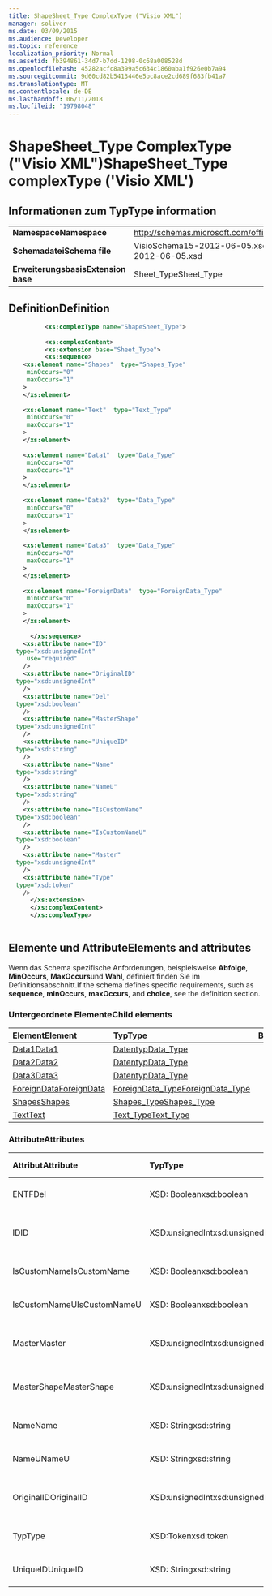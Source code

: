 ```yaml
---
title: ShapeSheet_Type ComplexType ("Visio XML")
manager: soliver
ms.date: 03/09/2015
ms.audience: Developer
ms.topic: reference
localization_priority: Normal
ms.assetid: fb394861-34d7-b7dd-1298-0c68a008528d
ms.openlocfilehash: 45282acfc8a399a5c634c1860aba1f926e0b7a94
ms.sourcegitcommit: 9d60cd82b5413446e5bc8ace2cd689f683fb41a7
ms.translationtype: MT
ms.contentlocale: de-DE
ms.lasthandoff: 06/11/2018
ms.locfileid: "19798048"
---
```

# <a name="shapesheettype-complextype-visio-xml"></a><span data-ttu-id="d4a88-102">ShapeSheet_Type ComplexType ("Visio XML")</span><span class="sxs-lookup"><span data-stu-id="d4a88-102">ShapeSheet_Type complexType ('Visio XML')</span></span>

## <a name="type-information"></a><span data-ttu-id="d4a88-103">Informationen zum Typ</span><span class="sxs-lookup"><span data-stu-id="d4a88-103">Type information</span></span>

|||
|:-----|:-----|
|<span data-ttu-id="d4a88-104">**Namespace**</span><span class="sxs-lookup"><span data-stu-id="d4a88-104">**Namespace**</span></span> <br/> |http://schemas.microsoft.com/office/visio/2011/1/core  <br/> |
|<span data-ttu-id="d4a88-105">**Schemadatei**</span><span class="sxs-lookup"><span data-stu-id="d4a88-105">**Schema file**</span></span> <br/> |<span data-ttu-id="d4a88-106">VisioSchema15-2012-06-05.xsd</span><span class="sxs-lookup"><span data-stu-id="d4a88-106">VisioSchema15-2012-06-05.xsd</span></span>  <br/> |
|<span data-ttu-id="d4a88-107">**Erweiterungsbasis**</span><span class="sxs-lookup"><span data-stu-id="d4a88-107">**Extension base**</span></span> <br/> |<span data-ttu-id="d4a88-108">Sheet_Type</span><span class="sxs-lookup"><span data-stu-id="d4a88-108">Sheet_Type</span></span>  <br/> |
   
## <a name="definition"></a><span data-ttu-id="d4a88-109">Definition</span><span class="sxs-lookup"><span data-stu-id="d4a88-109">Definition</span></span>

```XML
          <xs:complexType name="ShapeSheet_Type">
          
          <xs:complexContent>
          <xs:extension base="Sheet_Type">
          <xs:sequence>
    <xs:element name="Shapes"  type="Shapes_Type"
     minOccurs="0"
     maxOccurs="1"
    >
    </xs:element>
    
    <xs:element name="Text"  type="Text_Type"
     minOccurs="0"
     maxOccurs="1"
    >
    </xs:element>
    
    <xs:element name="Data1"  type="Data_Type"
     minOccurs="0"
     maxOccurs="1"
    >
    </xs:element>
    
    <xs:element name="Data2"  type="Data_Type"
     minOccurs="0"
     maxOccurs="1"
    >
    </xs:element>
    
    <xs:element name="Data3"  type="Data_Type"
     minOccurs="0"
     maxOccurs="1"
    >
    </xs:element>
    
    <xs:element name="ForeignData"  type="ForeignData_Type"
     minOccurs="0"
     maxOccurs="1"
    >
    </xs:element>
    
      </xs:sequence>
    <xs:attribute name="ID"
  type="xsd:unsignedInt"
     use="required"
    />
    <xs:attribute name="OriginalID"
  type="xsd:unsignedInt"
    />
    <xs:attribute name="Del"
  type="xsd:boolean"
    />
    <xs:attribute name="MasterShape"
  type="xsd:unsignedInt"
    />
    <xs:attribute name="UniqueID"
  type="xsd:string"
    />
    <xs:attribute name="Name"
  type="xsd:string"
    />
    <xs:attribute name="NameU"
  type="xsd:string"
    />
    <xs:attribute name="IsCustomName"
  type="xsd:boolean"
    />
    <xs:attribute name="IsCustomNameU"
  type="xsd:boolean"
    />
    <xs:attribute name="Master"
  type="xsd:unsignedInt"
    />
    <xs:attribute name="Type"
  type="xsd:token"
    />
      </xs:extension>
      </xs:complexContent>
      </xs:complexType>
      
```

## <a name="elements-and-attributes"></a><span data-ttu-id="d4a88-110">Elemente und Attribute</span><span class="sxs-lookup"><span data-stu-id="d4a88-110">Elements and attributes</span></span>

<span data-ttu-id="d4a88-111">Wenn das Schema spezifische Anforderungen, beispielsweise **Abfolge**, **MinOccurs**, **MaxOccurs**und **Wahl**, definiert finden Sie im Definitionsabschnitt.</span><span class="sxs-lookup"><span data-stu-id="d4a88-111">If the schema defines specific requirements, such as **sequence**, **minOccurs**, **maxOccurs**, and **choice**, see the definition section.</span></span> 
  
### <a name="child-elements"></a><span data-ttu-id="d4a88-112">Untergeordnete Elemente</span><span class="sxs-lookup"><span data-stu-id="d4a88-112">Child elements</span></span>

|<span data-ttu-id="d4a88-113">**Element**</span><span class="sxs-lookup"><span data-stu-id="d4a88-113">**Element**</span></span>|<span data-ttu-id="d4a88-114">**Typ**</span><span class="sxs-lookup"><span data-stu-id="d4a88-114">**Type**</span></span>|<span data-ttu-id="d4a88-115">**Beschreibung**</span><span class="sxs-lookup"><span data-stu-id="d4a88-115">**Description**</span></span>|
|:-----|:-----|:-----|
|[<span data-ttu-id="d4a88-116">Data1</span><span class="sxs-lookup"><span data-stu-id="d4a88-116">Data1</span></span>](data1-element-shapesheet_type-complextypevisio-xml.md) <br/> |[<span data-ttu-id="d4a88-117">Datentyp</span><span class="sxs-lookup"><span data-stu-id="d4a88-117">Data_Type</span></span>](data_type-complextypevisio-xml.md) <br/> ||
|[<span data-ttu-id="d4a88-118">Data2</span><span class="sxs-lookup"><span data-stu-id="d4a88-118">Data2</span></span>](data2-element-shapesheet_type-complextypevisio-xml.md) <br/> |[<span data-ttu-id="d4a88-119">Datentyp</span><span class="sxs-lookup"><span data-stu-id="d4a88-119">Data_Type</span></span>](data_type-complextypevisio-xml.md) <br/> ||
|[<span data-ttu-id="d4a88-120">Data3</span><span class="sxs-lookup"><span data-stu-id="d4a88-120">Data3</span></span>](data3-element-shapesheet_type-complextypevisio-xml.md) <br/> |[<span data-ttu-id="d4a88-121">Datentyp</span><span class="sxs-lookup"><span data-stu-id="d4a88-121">Data_Type</span></span>](data_type-complextypevisio-xml.md) <br/> ||
|[<span data-ttu-id="d4a88-122">ForeignData</span><span class="sxs-lookup"><span data-stu-id="d4a88-122">ForeignData</span></span>](foreigndata-element-shapesheet_type-complextypevisio-xml.md) <br/> |[<span data-ttu-id="d4a88-123">ForeignData_Type</span><span class="sxs-lookup"><span data-stu-id="d4a88-123">ForeignData_Type</span></span>](foreigndata_type-complextypevisio-xml.md) <br/> ||
|[<span data-ttu-id="d4a88-124">Shapes</span><span class="sxs-lookup"><span data-stu-id="d4a88-124">Shapes</span></span>](shapes-element-shapesheet_type-complextypevisio-xml.md) <br/> |[<span data-ttu-id="d4a88-125">Shapes_Type</span><span class="sxs-lookup"><span data-stu-id="d4a88-125">Shapes_Type</span></span>](shapes_type-complextypevisio-xml.md) <br/> ||
|[<span data-ttu-id="d4a88-126">Text</span><span class="sxs-lookup"><span data-stu-id="d4a88-126">Text</span></span>](text-element-shapesheet_type-complextypevisio-xml.md) <br/> |[<span data-ttu-id="d4a88-127">Text_Type</span><span class="sxs-lookup"><span data-stu-id="d4a88-127">Text_Type</span></span>](text_type-complextypevisio-xml.md) <br/> ||
   
### <a name="attributes"></a><span data-ttu-id="d4a88-128">Attribute</span><span class="sxs-lookup"><span data-stu-id="d4a88-128">Attributes</span></span>

|<span data-ttu-id="d4a88-129">**Attribut**</span><span class="sxs-lookup"><span data-stu-id="d4a88-129">**Attribute**</span></span>|<span data-ttu-id="d4a88-130">**Typ**</span><span class="sxs-lookup"><span data-stu-id="d4a88-130">**Type**</span></span>|<span data-ttu-id="d4a88-131">**Erforderlich**</span><span class="sxs-lookup"><span data-stu-id="d4a88-131">**Required**</span></span>|<span data-ttu-id="d4a88-132">**Beschreibung**</span><span class="sxs-lookup"><span data-stu-id="d4a88-132">**Description**</span></span>|<span data-ttu-id="d4a88-133">**Mögliche Werte**</span><span class="sxs-lookup"><span data-stu-id="d4a88-133">**Possible values**</span></span>|
|:-----|:-----|:-----|:-----|:-----|
|<span data-ttu-id="d4a88-134">ENTF</span><span class="sxs-lookup"><span data-stu-id="d4a88-134">Del</span></span>  <br/> |<span data-ttu-id="d4a88-135">XSD: Boolean</span><span class="sxs-lookup"><span data-stu-id="d4a88-135">xsd:boolean</span></span>  <br/> |<span data-ttu-id="d4a88-136">Optional</span><span class="sxs-lookup"><span data-stu-id="d4a88-136">optional</span></span>  <br/> ||<span data-ttu-id="d4a88-137">Werte des Typs xsd: Boolean.</span><span class="sxs-lookup"><span data-stu-id="d4a88-137">Values of the xsd:boolean type.</span></span>  <br/> |
|<span data-ttu-id="d4a88-138">ID</span><span class="sxs-lookup"><span data-stu-id="d4a88-138">ID</span></span>  <br/> |<span data-ttu-id="d4a88-139">XSD:unsignedInt</span><span class="sxs-lookup"><span data-stu-id="d4a88-139">xsd:unsignedInt</span></span>  <br/> |<span data-ttu-id="d4a88-140">erforderlich</span><span class="sxs-lookup"><span data-stu-id="d4a88-140">required</span></span>  <br/> ||<span data-ttu-id="d4a88-141">Werte des Typs Xsd:unsignedInt.</span><span class="sxs-lookup"><span data-stu-id="d4a88-141">Values of the xsd:unsignedInt type.</span></span>  <br/> |
|<span data-ttu-id="d4a88-142">IsCustomName</span><span class="sxs-lookup"><span data-stu-id="d4a88-142">IsCustomName</span></span>  <br/> |<span data-ttu-id="d4a88-143">XSD: Boolean</span><span class="sxs-lookup"><span data-stu-id="d4a88-143">xsd:boolean</span></span>  <br/> |<span data-ttu-id="d4a88-144">Optional</span><span class="sxs-lookup"><span data-stu-id="d4a88-144">optional</span></span>  <br/> ||<span data-ttu-id="d4a88-145">Werte des Typs xsd: Boolean.</span><span class="sxs-lookup"><span data-stu-id="d4a88-145">Values of the xsd:boolean type.</span></span>  <br/> |
|<span data-ttu-id="d4a88-146">IsCustomNameU</span><span class="sxs-lookup"><span data-stu-id="d4a88-146">IsCustomNameU</span></span>  <br/> |<span data-ttu-id="d4a88-147">XSD: Boolean</span><span class="sxs-lookup"><span data-stu-id="d4a88-147">xsd:boolean</span></span>  <br/> |<span data-ttu-id="d4a88-148">Optional</span><span class="sxs-lookup"><span data-stu-id="d4a88-148">optional</span></span>  <br/> ||<span data-ttu-id="d4a88-149">Werte des Typs xsd: Boolean.</span><span class="sxs-lookup"><span data-stu-id="d4a88-149">Values of the xsd:boolean type.</span></span>  <br/> |
|<span data-ttu-id="d4a88-150">Master</span><span class="sxs-lookup"><span data-stu-id="d4a88-150">Master</span></span>  <br/> |<span data-ttu-id="d4a88-151">XSD:unsignedInt</span><span class="sxs-lookup"><span data-stu-id="d4a88-151">xsd:unsignedInt</span></span>  <br/> |<span data-ttu-id="d4a88-152">Optional</span><span class="sxs-lookup"><span data-stu-id="d4a88-152">optional</span></span>  <br/> ||<span data-ttu-id="d4a88-153">Werte des Typs Xsd:unsignedInt.</span><span class="sxs-lookup"><span data-stu-id="d4a88-153">Values of the xsd:unsignedInt type.</span></span>  <br/> |
|<span data-ttu-id="d4a88-154">MasterShape</span><span class="sxs-lookup"><span data-stu-id="d4a88-154">MasterShape</span></span>  <br/> |<span data-ttu-id="d4a88-155">XSD:unsignedInt</span><span class="sxs-lookup"><span data-stu-id="d4a88-155">xsd:unsignedInt</span></span>  <br/> |<span data-ttu-id="d4a88-156">Optional</span><span class="sxs-lookup"><span data-stu-id="d4a88-156">optional</span></span>  <br/> ||<span data-ttu-id="d4a88-157">Werte des Typs Xsd:unsignedInt.</span><span class="sxs-lookup"><span data-stu-id="d4a88-157">Values of the xsd:unsignedInt type.</span></span>  <br/> |
|<span data-ttu-id="d4a88-158">Name</span><span class="sxs-lookup"><span data-stu-id="d4a88-158">Name</span></span>  <br/> |<span data-ttu-id="d4a88-159">XSD: String</span><span class="sxs-lookup"><span data-stu-id="d4a88-159">xsd:string</span></span>  <br/> |<span data-ttu-id="d4a88-160">Optional</span><span class="sxs-lookup"><span data-stu-id="d4a88-160">optional</span></span>  <br/> ||<span data-ttu-id="d4a88-161">Werte des Typs xsd: String.</span><span class="sxs-lookup"><span data-stu-id="d4a88-161">Values of the xsd:string type.</span></span>  <br/> |
|<span data-ttu-id="d4a88-162">NameU</span><span class="sxs-lookup"><span data-stu-id="d4a88-162">NameU</span></span>  <br/> |<span data-ttu-id="d4a88-163">XSD: String</span><span class="sxs-lookup"><span data-stu-id="d4a88-163">xsd:string</span></span>  <br/> |<span data-ttu-id="d4a88-164">Optional</span><span class="sxs-lookup"><span data-stu-id="d4a88-164">optional</span></span>  <br/> ||<span data-ttu-id="d4a88-165">Werte des Typs xsd: String.</span><span class="sxs-lookup"><span data-stu-id="d4a88-165">Values of the xsd:string type.</span></span>  <br/> |
|<span data-ttu-id="d4a88-166">OriginalID</span><span class="sxs-lookup"><span data-stu-id="d4a88-166">OriginalID</span></span>  <br/> |<span data-ttu-id="d4a88-167">XSD:unsignedInt</span><span class="sxs-lookup"><span data-stu-id="d4a88-167">xsd:unsignedInt</span></span>  <br/> |<span data-ttu-id="d4a88-168">Optional</span><span class="sxs-lookup"><span data-stu-id="d4a88-168">optional</span></span>  <br/> ||<span data-ttu-id="d4a88-169">Werte des Typs Xsd:unsignedInt.</span><span class="sxs-lookup"><span data-stu-id="d4a88-169">Values of the xsd:unsignedInt type.</span></span>  <br/> |
|<span data-ttu-id="d4a88-170">Typ</span><span class="sxs-lookup"><span data-stu-id="d4a88-170">Type</span></span>  <br/> |<span data-ttu-id="d4a88-171">XSD:Token</span><span class="sxs-lookup"><span data-stu-id="d4a88-171">xsd:token</span></span>  <br/> |<span data-ttu-id="d4a88-172">Optional</span><span class="sxs-lookup"><span data-stu-id="d4a88-172">optional</span></span>  <br/> ||<span data-ttu-id="d4a88-173">Werte des Typs Xsd:token.</span><span class="sxs-lookup"><span data-stu-id="d4a88-173">Values of the xsd:token type.</span></span>  <br/> |
|<span data-ttu-id="d4a88-174">UniqueID</span><span class="sxs-lookup"><span data-stu-id="d4a88-174">UniqueID</span></span>  <br/> |<span data-ttu-id="d4a88-175">XSD: String</span><span class="sxs-lookup"><span data-stu-id="d4a88-175">xsd:string</span></span>  <br/> |<span data-ttu-id="d4a88-176">Optional</span><span class="sxs-lookup"><span data-stu-id="d4a88-176">optional</span></span>  <br/> ||<span data-ttu-id="d4a88-177">Werte des Typs xsd: String.</span><span class="sxs-lookup"><span data-stu-id="d4a88-177">Values of the xsd:string type.</span></span>  <br/> |
   

